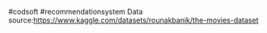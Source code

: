 #codsoft #recommendationsystem
Data source:https://www.kaggle.com/datasets/rounakbanik/the-movies-dataset
